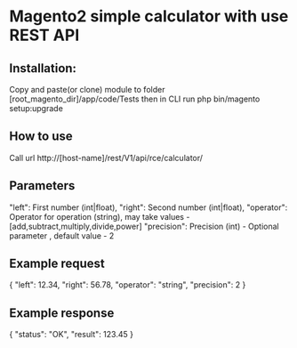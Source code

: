 # Magento2 simple calculator with use REST API

## Installation:

Copy and paste(or clone) module to folder [root_magento_dir]/app/code/Tests 
then in CLI run php bin/magento setup:upgrade

## How to use
Call url http://[host-name]/rest/V1/api/rce/calculator/

## Parameters
"left": First number (int|float),
"right": Second number (int|float),
"operator": Operator for operation (string), may take values - [add,subtract,multiply,divide,power]
"precision": Precision (int) - Optional parameter , default value - 2

## Example request
{
"left": 12.34,
"right": 56.78,
"operator": "string",
"precision": 2
}

## Example response
{
"status": "OK",
"result": 123.45
}
